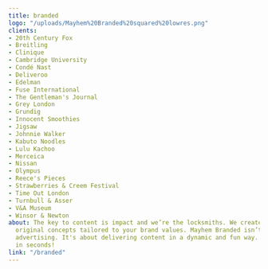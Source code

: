 ```yaml
---
title: branded
logo: "/uploads/Mayhem%20Branded%20squared%20lowres.png"
clients:
- 20th Century Fox
- Breitling
- Clinique
- Cambridge University
- Condé Nast
- Deliveroo
- Edelman
- Fuse International
- The Gentleman's Journal
- Grey London
- Grundig
- Innocent Smoothies
- Jigsaw
- Johnnie Walker
- Kabuto Noodles
- Lulu Kachoo
- Merceica
- Nissan
- Olympus
- Reece's Pieces
- Strawberries & Creem Festival
- Time Out London
- Turnbull & Asser
- V&A Museum
- Winsor & Newton
about: The key to content is impact and we’re the locksmiths. We create engaging and
  original concepts tailored to your brand values. Mayhem Branded isn’t about traditional
  advertising. It's about delivering content in a dynamic and fun way. Talking points
  in seconds!
link: "/branded"
---
```


